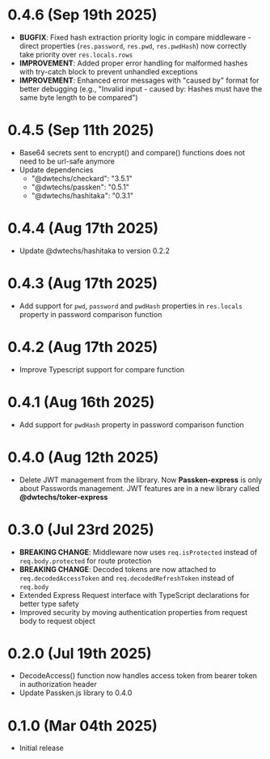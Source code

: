 # 0.4.6 (Sep 19th 2025)

- **BUGFIX**: Fixed hash extraction priority logic in compare middleware - direct properties (`res.password`, `res.pwd`, `res.pwdHash`) now correctly take priority over `res.locals.rows`
- **IMPROVEMENT**: Added proper error handling for malformed hashes with try-catch block to prevent unhandled exceptions
- **IMPROVEMENT**: Enhanced error messages with "caused by" format for better debugging (e.g., "Invalid input - caused by: Hashes must have the same byte length to be compared")

# 0.4.5 (Sep 11th 2025)

- Base64 secrets sent to encrypt() and compare() functions does not need to be url-safe anymore
- Update dependencies
  - "@dwtechs/checkard": "3.5.1"
  - "@dwtechs/passken": "0.5.1"
  - "@dwtechs/hashitaka": "0.3.1"

# 0.4.4 (Aug 17th 2025)

- Update @dwtechs/hashitaka to version 0.2.2

# 0.4.3 (Aug 17th 2025)

- Add support for `pwd`, `password` and `pwdHash` properties in `res.locals` property in password comparison function

# 0.4.2 (Aug 17th 2025)

- Improve Typescript support for compare function

# 0.4.1 (Aug 16th 2025)

- Add support for `pwdHash` property in password comparison function

# 0.4.0 (Aug 12th 2025)

- Delete JWT management from the library. Now **Passken-express** is only about Passwords management. JWT features are in a new library called **@dwtechs/toker-express**

# 0.3.0 (Jul 23rd 2025)

- **BREAKING CHANGE**: Middleware now uses `req.isProtected` instead of `req.body.protected` for route protection
- **BREAKING CHANGE**: Decoded tokens are now attached to `req.decodedAccessToken` and `req.decodedRefreshToken` instead of `req.body`
- Extended Express Request interface with TypeScript declarations for better type safety
- Improved security by moving authentication properties from request body to request object

# 0.2.0 (Jul 19th 2025)

- DecodeAccess() function now handles access token from bearer token in authorization header
- Update Passken.js library to 0.4.0

# 0.1.0 (Mar 04th 2025)

- Initial release
